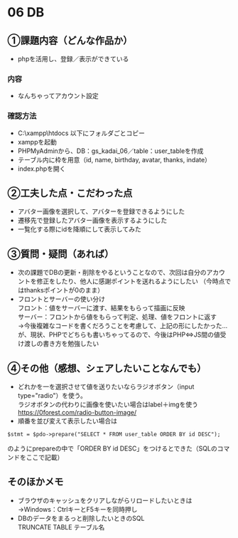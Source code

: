 # 06 DB
## ①課題内容（どんな作品か）
- phpを活用し、登録／表示ができている

### 内容
- なんちゃってアカウント設定


### 確認方法
- C:\xampp\htdocs 以下にフォルダごとコピー
- xamppを起動
- PHPMyAdminから、DB：gs_kadai_06／table：user_tableを作成
- テーブル内に枠を用意（id, name, birthday, avatar, thanks, indate）
- index.phpを開く

## ②工夫した点・こだわった点
- アバター画像を選択して、アバターを登録できるようにした
- 遷移先で登録したアバター画像を表示するようにした
- 一覧化する際にidを降順にして表示してみた

## ③質問・疑問（あれば）
- 次の課題でDBの更新・削除をやるということなので、次回は自分のアカウントを修正をしたり、他人に感謝ポイントを送れるようにしたい （今時点ではthanksポイントが0のまま）
- フロントとサーバーの使い分け  
フロント：値をサーバーに渡す、結果をもらって描画に反映  
サーバー：フロントから値をもらって判定、処理、値をフロントに返す  
→今後複雑なコードを書くだろうことを考慮して、上記の形にしたかった…が、現状、PHPでどちらも書いちゃってるので、今後はPHP⇔JS間の値受け渡しの書き方を勉強したい

## ④その他（感想、シェアしたいことなんでも）
- どれかを一を選択させて値を送りたいならラジオボタン（input type="radio"）を使う。  
ラジオボタンの代わりに画像を使いたい場合はlabel＋imgを使う  
https://0forest.com/radio-button-image/
- 順番を並び変えて表示したい場合は  
```
$stmt = $pdo->prepare("SELECT * FROM user_table ORDER BY id DESC");
```
のようにprepareの中で「ORDER BY id DESC」をつけるとできた（SQLのコマンドをここで記載）

## そのほかメモ
- ブラウザのキャッシュをクリアしながらリロードしたいときは  
→Windows：CtrlキーとF5キーを同時押し
- DBのデータをまるっと削除したいときのSQL  
TRUNCATE TABLE テーブル名
